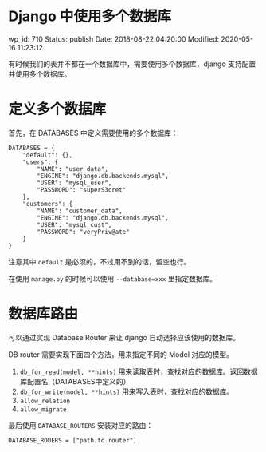 # Django 中使用多个数据库


wp_id: 710
Status: publish
Date: 2018-08-22 04:20:00
Modified: 2020-05-16 11:23:12


有时候我们的表并不都在一个数据库中，需要使用多个数据库，django 支持配置并使用多个数据库。

# 定义多个数据库

首先，在 DATABASES 中定义需要使用的多个数据库：

```
DATABASES = {
    "default": {},
    "users": {
        "NAME": "user_data",
        "ENGINE": "django.db.backends.mysql",
        "USER": "mysql_user",
        "PASSWORD": "superS3cret"
    },
    "customers": {
        "NAME": "customer_data",
        "ENGINE": "django.db.backends.mysql",
        "USER": "mysql_cust",
        "PASSWORD": "veryPriv@ate"
    }
}
```

注意其中 `default` 是必须的，不过用不到的话，留空也行。

在使用 `manage.py` 的时候可以使用 `--database=xxx` 里指定数据库。

# 数据库路由

可以通过实现 Database Router 来让 django 自动选择应该使用的数据库。

DB router 需要实现下面四个方法，用来指定不同的 Model 对应的模型。

1. `db_for_read(model, **hints)` 用来读取表时，查找对应的数据库。返回数据库配置名（DATABASES中定义的）
2. `db_for_write(model, **hints)` 用来写入表时，查找对应的数据库。
3. `allow_relation`
4. `allow_migrate`

最后使用 `DATABASE_ROUTERS` 安装对应的路由：

```
DATABASE_ROUERS = ["path.to.router"]
```